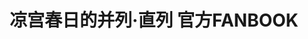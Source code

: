 ---
logo: images/凉宫春日的并列·直列 官方FANBOOK.jpg
title: 凉宫春日的并列·直列 官方FANBOOK
subTitle: 暂无资源，如果你拥有该资源，可点击此处向我们提交反馈

category: 公式书

hasResource: false
---